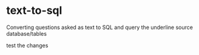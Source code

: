 # text-to-sql
Converting questions asked as text to SQL and query the underline source database/tables

test the changes
